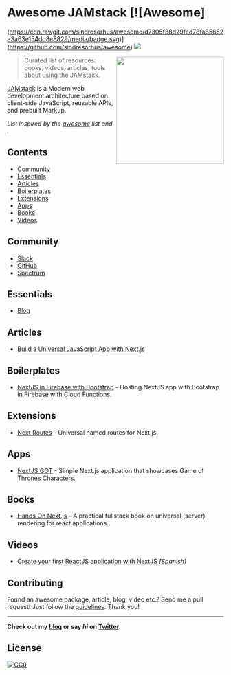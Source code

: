 # Awesome JAMstack [![Awesome]
(https://cdn.rawgit.com/sindresorhus/awesome/d7305f38d29fed78fa85652e3a63e154dd8e8829/media/badge.svg)](https://github.com/sindresorhus/awesome) ![](https://img.shields.io/badge/unicodeveloper-approved-brightgreen.svg)

[<img src="https://d33wubrfki0l68.cloudfront.net/0e10c97634da0242be91bec4f6a198a78dd68f99/b5de5/img/jamstack-full-logo.svg" align="right" width="250">](https://github.com/jamstack)

> Curated list of resources: books, videos, articles, tools about using the JAMstack.

[JAMstack](https://jamstack.org/) is a Modern web development architecture based on client-side JavaScript, reusable APIs, and prebuilt Markup.

*List inspired by the [awesome](https://github.com/sindresorhus/awesome) list and .*

## Contents
- [Community](#community)
- [Essentials](#essentials)
- [Articles](#articles)
- [Boilerplates](#boilerplates)
- [Extensions](#extensions)
- [Apps](#apps)
- [Books](#books)
- [Videos](#videos)

## Community
* [Slack](https://zeit.chat)
* [GitHub](https://github.com/zeit/next.js)
* [Spectrum](https://spectrum.chat/next-js)

## Essentials
* [Blog](https://zeit.co/blog/next)

## Articles
 * [Build a Universal JavaScript App with Next.js](https://auth0.com/blog/building-universal-apps-with-nextjs)

## Boilerplates
* [NextJS in Firebase with Bootstrap](https://github.com/ananddayalan/nextjs-in-firebase-with-bootstrap) - Hosting NextJS app with Bootstrap in Firebase with Cloud Functions.

## Extensions
* [Next Routes](https://github.com/fridays/next-routes) - Universal named routes for Next.js.

## Apps
* [NextJS GOT](https://github.com/auth0-blog/nextjs-got) - Simple Next.js application that showcases Game of Thrones Characters.

## Books
* [Hands On Next.js](https://www.honext.io/) - A practical fullstack book on universal (server) rendering for react applications.

## Videos

* [Create your first ReactJS application with NextJS _[Spanish]_](https://www.youtube.com/watch?v=-7Ft5LxPeWs)


## Contributing
Found an awesome package, article, blog, video etc.? Send me a pull request! Just follow the [guidelines](/CONTRIBUTING.md). Thank you!

---
**Check out my [blog](https://goodheads.io) or say *hi* on [Twitter](https://twitter.com/unicodeveloper).**

## License
[![CC0](http://mirrors.creativecommons.org/presskit/buttons/88x31/svg/cc-zero.svg)](http://creativecommons.org/publicdomain/zero/1.0/)
